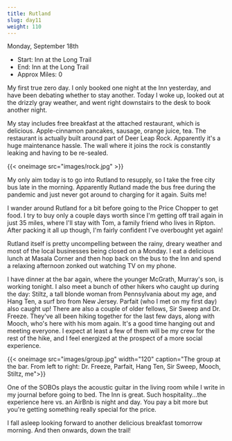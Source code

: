 ```yaml
---
title: Rutland
slug: day11
weight: 110
---
```


Monday, September 18th

- Start: Inn at the Long Trail
- End: Inn at the Long Trail
- Approx Miles: 0

My first true zero day. I only booked one night at the Inn yesterday, and have been debating whether to stay another. Today I woke up, looked out at the drizzly gray weather, and went right downstairs to the desk to book another night.

My stay includes free breakfast at the attached restaurant, which is delicious. Apple-cinnamon pancakes, sausage, orange juice, tea. The restaurant is actually built around part of Deer Leap Rock. Apparently it's a huge maintenance hassle. The wall where it joins the rock is constantly leaking and having to be re-sealed.

{{< oneimage src="images/rock.jpg" >}}

My only aim today is to go into Rutland to resupply, so I take the free city bus late in the morning. Apparently Rutland made the bus free during the pandemic and just never got around to charging for it again. Suits me!

I wander around Rutland for a bit before going to the Price Chopper to get food. I try to buy only a couple days worth since I'm getting off trail again in just 35 miles, where I'll stay with Tom, a family friend who lives in Ripton. After packing it all up though, I'm fairly confident I've overbought yet again!

Rutland itself is pretty uncompelling between the rainy, dreary weather and most of the local businesses being closed on a Monday. I eat a delicious lunch at Masala Corner and then hop back on the bus to the Inn and spend a relaxing afternoon zonked out watching TV on my phone.

I have dinner at the bar again, where the younger McGrath, Murray's son, is working tonight. I also meet a bunch of other hikers who caught up during the day: Stiltz, a tall blonde woman from Pennsylvania about my age, and Hang Ten, a surf bro from New Jersey. Parfait (who I met on my first day) also caught up! There are also a couple of older fellows, Sir Sweep and Dr. Freeze. They've all been hiking together for the last few days, along with Mooch, who's here with his mom again. It's a good time hanging out and meeting everyone. I expect at least a few of them will be my crew for the rest of the hike, and I feel energized at the prospect of a more social experience.

{{< oneimage src="images/group.jpg" width="120" caption="The group at the bar. From left to right: Dr. Freeze, Parfait, Hang Ten, Sir Sweep, Mooch, Stiltz, me">}}


One of the SOBOs plays the acoustic guitar in the living room while I write in my journal before going to bed. The Inn is great. Such hospitality...the experience here vs. an AirBnb is night and day. You pay a bit more but you're getting something really special for the price.

I fall asleep looking forward to another delicious breakfast tomorrow morning. And then onwards, down the trail!
